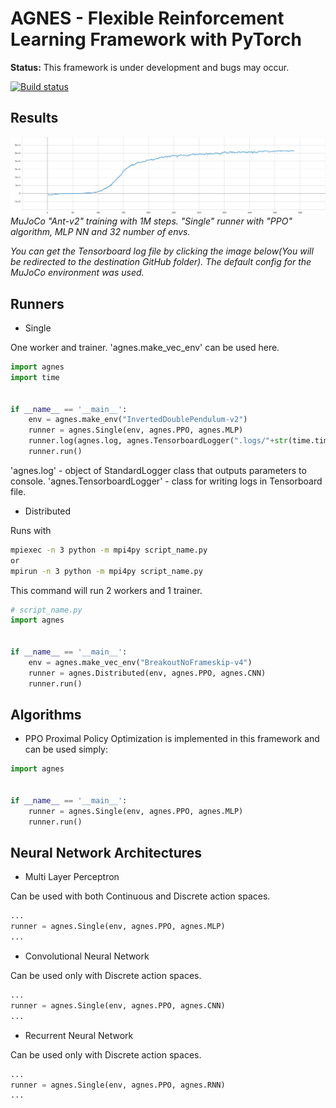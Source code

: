 # AGNES - Flexible Reinforcement Learning Framework with PyTorch

**Status:** This framework is under development and bugs may occur.

[![Build status](https://travis-ci.org/rotinov/AGNES.svg?branch=master)](https://travis-ci.org/rotinov/AGNES)

## Results
[![Peaking at 5362 at the end. The ending average is 5278.](results/MuJoCo-Ant-v2-PPO-1M/reward_per_update.svg?raw=true&sanitize=true)](results/MuJoCo-Ant-v2-PPO-1M)
*MuJoCo "Ant-v2" training with 1M steps. "Single" runner with "PPO" algorithm, MLP NN and 32 number of envs.*

*You can get the Tensorboard log file by clicking the image below(You will be redirected to the destination GitHub folder). The default config for the MuJoCo environment was used.*

## Runners
* Single

One worker and trainer. 'agnes.make_vec_env' can be used here.

```python
import agnes
import time


if __name__ == '__main__':
    env = agnes.make_env("InvertedDoublePendulum-v2")
    runner = agnes.Single(env, agnes.PPO, agnes.MLP)
    runner.log(agnes.log, agnes.TensorboardLogger(".logs/"+str(time.time())))
    runner.run()

```

'agnes.log' - object of StandardLogger class that outputs parameters to console.
'agnes.TensorboardLogger' - class for writing logs in Tensorboard file.


* Distributed

Runs with

```bash
mpiexec -n 3 python -m mpi4py script_name.py
or
mpirun -n 3 python -m mpi4py script_name.py
```
This command will run 2 workers and 1 trainer.
```python
# script_name.py
import agnes


if __name__ == '__main__':
    env = agnes.make_vec_env("BreakoutNoFrameskip-v4")
    runner = agnes.Distributed(env, agnes.PPO, agnes.CNN)
    runner.run()

```

## Algorithms
* PPO
Proximal Policy Optimization is implemented in this framework and can be used simply:
```python
import agnes


if __name__ == '__main__':
    runner = agnes.Single(env, agnes.PPO, agnes.MLP)
    runner.run()

```

## Neural Network Architectures

* Multi Layer Perceptron

Can be used with both Continuous and Discrete action spaces.
```python
...
runner = agnes.Single(env, agnes.PPO, agnes.MLP)
...
```

* Convolutional Neural Network

Can be used only with Discrete action spaces.
```python
...
runner = agnes.Single(env, agnes.PPO, agnes.CNN)
...
```

* Recurrent Neural Network

Can be used only with Discrete action spaces.
```python
...
runner = agnes.Single(env, agnes.PPO, agnes.RNN)
...
```
